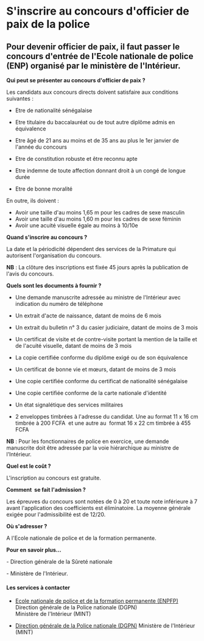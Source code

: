 # S'inscrire au concours d'officier de paix de la police

Pour devenir officier de paix, il faut passer le concours d'entrée de l'Ecole nationale de police (ENP) organisé par le ministère de l'Intérieur.
-------------------------------------------------------------------------------------------------------------------------------------------------

**Qui peut se présenter au concours d'officier de paix ?**

Les candidats aux concours directs doivent satisfaire aux conditions suivantes :  

*   Etre de nationalité sénégalaise
*   Etre titulaire du baccalauréat ou de tout autre diplôme admis en équivalence  
    
*   Etre âgé de 21 ans au moins et de 35 ans au plus le 1er janvier de l'année du concours
*   Etre de constitution robuste et être reconnu apte
*   Etre indemne de toute affection donnant droit à un congé de longue durée
*   Etre de bonne moralité

En outre, ils doivent :  

*   Avoir une taille d'au moins 1,65 m pour les cadres de sexe masculin
*   Avoir une taille d'au moins 1,60 m pour les cadres de sexe féminin
*   Avoir une acuité visuelle égale au moins à 10/10e

**Quand s'inscrire au concours ?**

La date et la périodicité dépendent des services de la Primature qui autorisent l'organisation du concours.  

**NB** : La clôture des inscriptions est fixée 45 jours après la publication de l'avis du concours.

**Quels sont les documents à fournir ?**

*   Une demande manuscrite adressée au ministre de l'Intérieur avec indication du numéro de téléphone

*   Un extrait d'acte de naissance, datant de moins de 6 mois

*   Un extrait du bulletin n° 3 du casier judiciaire, datant de moins de 3 mois

*   Un certificat de visite et de contre-visite portant la mention de la taille et de l'acuité visuelle, datant de moins de 3 mois

*   La copie certifiée conforme du diplôme exigé ou de son équivalence  
    

*   Un certificat de bonne vie et mœurs, datant de moins de 3 mois

*   Une copie certifiée conforme du certificat de nationalité sénégalaise

*   Une copie certifiée conforme de la carte nationale d'identité
*   Un état signalétique des services militaires  
    

*   2 enveloppes timbrées à l'adresse du candidat. Une au format 11 x 16 cm timbrée à 200 FCFA  et une autre au  format 16 x 22 cm timbrée à 455 FCFA

**NB** : Pour les fonctionnaires de police en exercice, une demande manuscrite doit être adressée par la voie hiérarchique au ministre de l'Intérieur.

**Quel est le coût ?**

L'inscription au concours est gratuite.

**Comment  se fait l'admission ?**

Les épreuves du concours sont notées de 0 à 20 et toute note inférieure à 7 avant l'application des coefficients est éliminatoire. La moyenne générale exigée pour l'admissibilité est de 12/20.

**Où s'adresser ?**

A l'Ecole nationale de police et de la formation permanente.  

**Pour en savoir plus...**

\- Direction générale de la Sûreté nationale

\- Ministère de l'Intérieur.

#### Les services à contacter

*   [Ecole nationale de police et de la formation permanente (ENPFP)](../../../services/ecole-nationale-de-police-et-de-la-formation-permanente-enpfp.md) Direction générale de la Police nationale (DGPN)  
    Ministère de l'Intérieur (MINT)  
    
*   [Direction générale de la Police nationale (DGPN)](../../../services/direction-generale-de-la-police-nationale-dgpn.md) Ministère de l'Intérieur (MINT)